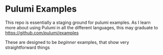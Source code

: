 # Pulumi Examples

This repo is essentially a staging ground for pulumi examples. As I learn more about using Pulumi in all the different languages, this may graduate to https://github.com/pulumi/examples

These are designed to be _beginner_ examples, that show very straightforward things
